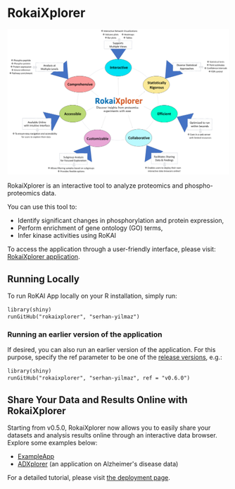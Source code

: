 # RokaiXplorer
![RokaiXplorer Main Features](images/rokaixplorer_7_wonders.png)

RokaiXplorer is an interactive tool to analyze proteomics and phospho-proteomics data.

You can use this tool to:
- Identify significant changes in phosphorylation and protein expression,
- Perform enrichment of gene ontology (GO) terms,
- Infer kinase activities using RoKAI

To access the application through a user-friendly interface, please visit: [RokaiXplorer application](http://explorer.rokai.io). 

## Running Locally
To run RoKAI App locally on your R installation, simply run:
```
library(shiny)
runGitHub("rokaixplorer", "serhan-yilmaz")
```
### Running an earlier version of the application
If desired, you can also run an earlier version of the application. For this purpose, specify the ref parameter to be one of the [release versions](https://github.com/serhan-yilmaz/RokaiApp/releases), e.g.:
```
library(shiny)
runGitHub("rokaixplorer", "serhan-yilmaz", ref = "v0.6.0")
```

## Share Your Data and Results Online with RokaiXplorer
Starting from v0.5.0, RokaiXplorer now allows you to easily share your datasets and analysis results online through an interactive data browser. Explore some examples below:

 - [ExampleApp](https://serhan-yilmaz.shinyapps.io/exampleapp/)
 - [ADXplorer](https://yilmazs.shinyapps.io/ADXplorer/) (an application on Alzheimer's disease data)
 
  For a detailed tutorial, please visit <a href = 'https://github.com/serhan-yilmaz/RokaiXplorer/blob/main/deploy/README.md' target = "_">the deployment page</a>.
